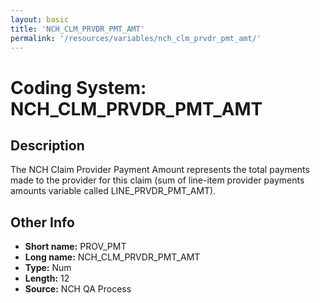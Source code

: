 ```yaml
---
layout: basic
title: 'NCH_CLM_PRVDR_PMT_AMT'
permalink: '/resources/variables/nch_clm_prvdr_pmt_amt/'
---
```

# Coding System: NCH_CLM_PRVDR_PMT_AMT

## Description
The NCH Claim Provider Payment Amount represents the total payments made to the provider for this claim (sum of line-item provider payments amounts variable called LINE_PRVDR_PMT_AMT).

## Other Info
- **Short name:** PROV_PMT
- **Long name:** NCH_CLM_PRVDR_PMT_AMT
- **Type:** Num
- **Length:** 12
- **Source:** NCH QA Process
